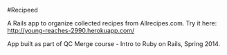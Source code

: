 #Recipeed

A Rails app to organize collected recipes from Allrecipes.com.
Try it here: http://young-reaches-2990.herokuapp.com/


App built as part of QC Merge course - Intro to Ruby on Rails, Spring 2014.

